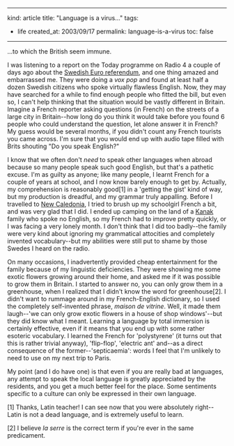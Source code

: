 -----
kind: article
title: "Language is a virus..."
tags:
- life
created_at: 2003/09/17
permalink: language-is-a-virus
toc: false
-----

<p>...to which the British seem immune.</p>

<p>I was listening to a report on the Today programme on Radio 4 a couple of days ago about the <a href="http://news.bbc.co.uk/1/hi/world/europe/3108616.stm">Swedish Euro referendum</a>, and one thing amazed and embarrassed me. They were doing a <em>vox pop</em> and found at least half a dozen Swedish citizens who spoke virtually flawless English. Now, they may have searched for a while to find enough people who fitted the bill, but even so, I can't help thinking that the situation would be vastly different in Britain. Imagine a French reporter asking questions (in French) on the streets of a large city in Britain--how long do you think it would take before you found 6 people who could understand the question, let alone answer it in French? My guess would be several months, if you didn't count any French tourists you came across. I'm sure that you would end up with audio tape filled with Brits shouting "Do you speak English?"</p>

<p>I know that we often don't <em>need</em> to speak other languages when abroad because so many people speak such good English, but that's a pathetic excuse. I'm as guilty as anyone; like many people, I learnt French for a couple of years at school, and I now know barely enough to get by. Actually, my comprehension is reasonably good[1] in a 'getting the gist' kind of way, but my production is dreadful, and my grammar truly appalling. Before I travelled to <a href="http://www.rousette.org.uk/blog/archives/riviere-bleu/">New Caledonia</a>, I tried to brush up my schoolgirl French a bit, and was very glad that I did. I ended up camping on the land of a <a href="http://www.abc.net.au/ra/pacific/places/country/new_caledonia.htm">Kanak</a> family who spoke no English, so my French had to improve pretty quickly, or I was facing a very lonely month. I don't think that I did too badly--the family were very kind about ignoring my grammatical attocities and completely invented vocabulary--but my abilities were still put to shame by those Swedes I heard on the radio.</p>

<p>On many occasions, I inadvertently provided cheap entertainment for the family because of my linguistic deficiencies. They were showing me some exotic flowers growing around their home, and asked me if it was possible to grow them in Britain. I started to answer no, you can only grow them in a greenhouse, when I realized that I didn't know the word for greenhouse[2]. I didn't want to rummage around in my French-English dictionary, so I used the completely self-invented phrase, <em>maison de vitrine</em>. Well, it made them laugh--'we can only grow exotic flowers in a house of shop windows'--but they did know what I meant. Learning a language by total immersion is certainly effective, even if it means that you end up with some rather esoteric vocabulary. I learned the French for 'polystyrene' (it turns out that this is rather trivial anyway), 'flip-flop', 'electric ant' and--as a direct consequence of the former--'septicaemia': words I feel that I'm unlikely to need to use on my next trip to Paris.</p>

<p>My point (and I do have one) is that even if you are really bad at languages, any attempt to speak the local language is greatly appreciated by the residents, and you get a much better feel for the place. Some sentiments specific to a culture can only be expressed in their own language.</p>

<p>[1] Thanks, Latin teacher! I can see now that you were absolutely right--Latin is not a dead language, and is extremely useful to learn.</p>

<p>[2] I believe <em>la serre</em> is the correct term if you're ever in the same predicament.</p>
